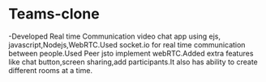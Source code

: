 # Teams-clone

-Developed Real time Communication video chat app using ejs, javascript,Nodejs,WebRTC.Used socket.io for real time communication between people.Used Peer jsto implement webRTC.Added extra features like chat button,screen sharing,add participants.It also has ability to
create different rooms at a time.

